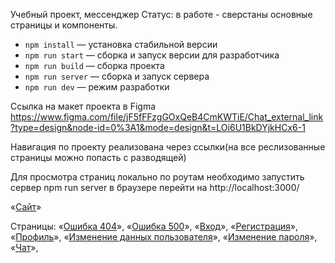Учебный проект, мессенджер
Статус: в работе - сверстаны основные страницы и компоненты.

- `npm install` — установка стабильной версии
- `npm run start` — сборка и запуск версии для разработчика
- `npm run build` — сборка проекта
- `npm run server` — сборка и запуск сервера
- `npm run dev` — режим разработки

Ссылка на макет проекта в Figma https://www.figma.com/file/jF5fFFzgGOxQeB4CmKWTiE/Chat_external_link?type=design&node-id=0%3A1&mode=design&t=LOi6U1BkDYjkHCx6-1

Навигация по проекту реализована через ссылки(на все реслизованные страницы можно попасть с разводящей)

Для просмотра страниц локально по роутам необходимо запустить сервер npm run server в браузере перейти на http://localhost:3000/

«[Сайт](https://radiant-torrone-947359.netlify.app/)»

Страницы:
«[Ошибка 404](https://radiant-torrone-947359.netlify.app/pages/error/404)»,
«[Ошибка 500](https://radiant-torrone-947359.netlify.app/pages/error/500)»,
«[Вход](https://radiant-torrone-947359.netlify.app/pages/auth/login.html)»,
«[Регистрация](https://radiant-torrone-947359.netlify.app/pages/auth/register.html)»,
«[Профиль](https://radiant-torrone-947359.netlify.app/pages/profile/profile.html)»,
«[Изменение данных пользователя](https://radiant-torrone-947359.netlify.app/pages/profile/commonSettings.html)»,
«[Изменение пароля](https://radiant-torrone-947359.netlify.app/pages/profile/passwordSettings.html)»,
«[Чат](https://radiant-torrone-947359.netlify.app/pages/chat/chat.html)»,
